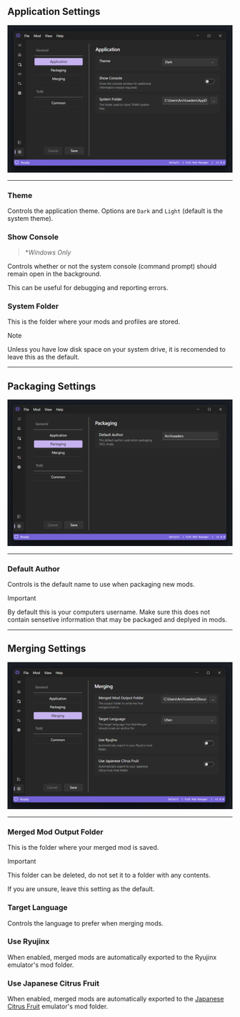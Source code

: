 ## Application Settings

<p>
    <img width="550" src="./images/Settings_General_Application.png">
</p>

---

### Theme

Controls the application theme. Options are `Dark` and `Light` (default is the system theme).

### Show Console

> \**Windows Only*

Controls whether or not the system console (command prompt) should remain open in the background.

This can be useful for debugging and reporting errors.

### System Folder

This is the folder where your mods and profiles are stored.

> [!NOTE]
> Unless you have low disk space on your system drive, it is recomended to leave this as the default.

---

## Packaging Settings

<p>
    <img width="550" src="./images/Settings_General_Packaging.png">
</p>

---

### Default Author

Controls is the default name to use when packaging new mods.

> [!IMPORTANT]
> By default this is your computers username. Make sure this does not contain sensetive information that may be packaged and deplyed in mods.

---

## Merging Settings

<p>
    <img width="550" src="./images/Settings_General_Merging.png">
</p>

---

### Merged Mod Output Folder

This is the folder where your merged mod is saved.

> [!IMPORTANT]
> This folder can be deleted, do not set it to a folder with any contents.
>
> If you are unsure, leave this setting as the default.

### Target Language

Controls the language to prefer when merging mods.

### Use Ryujinx

When enabled, merged mods are automatically exported to the Ryujinx emulator's mod folder.

### Use Japanese Citrus Fruit

When enabled, merged mods are automatically exported to the [Japanese Citrus Fruit](https://www.google.com/search?q=japanese+citrus+fruit) emulator's mod folder.